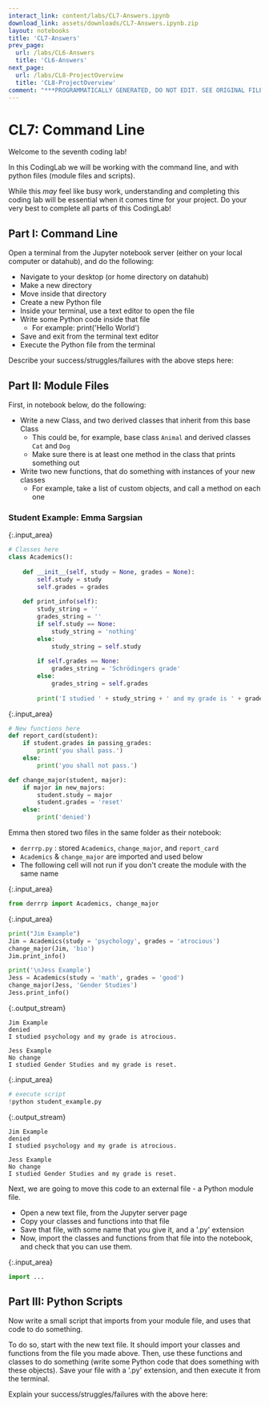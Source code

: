 ```yaml
---
interact_link: content/labs/CL7-Answers.ipynb
download_link: assets/downloads/CL7-Answers.ipynb.zip
layout: notebooks
title: 'CL7-Answers'
prev_page:
  url: /labs/CL6-Answers
  title: 'CL6-Answers'
next_page:
  url: /labs/CL8-ProjectOverview
  title: 'CL8-ProjectOverview'
comment: "***PROGRAMMATICALLY GENERATED, DO NOT EDIT. SEE ORIGINAL FILES IN /content***"
---
```

# CL7: Command Line

Welcome to the seventh coding lab!

In this CodingLab we will be working with the command line, and with python files (module files and scripts). 

While this _may_ feel like busy work, understanding and completing this coding lab will be essential when it comes time for your project. Do your very best to complete all parts of this CodingLab!

## Part I: Command Line

Open a terminal from the Jupyter notebook server (either on your local computer or datahub), and do the following:

- Navigate to your desktop (or home directory on datahub)
- Make a new directory
- Move inside that directory
- Create a new Python file
- Inside your terminal, use a text editor to open the file
- Write some Python code inside that file
    - For example: print('Hello World')
- Save and exit from the terminal text editor
- Execute the Python file from the terminal

Describe your success/struggles/failures with the above steps here:


## Part II: Module Files

First, in notebook below, do the following:

- Write a new Class, and two derived classes that inherit from this base Class
    - This could be, for example, base class `Animal` and derived classes `Cat` and `Dog`
    - Make sure there is at least one method in the class that prints something out
- Write two new functions, that do something with instances of your new classes
    - For example, take a list of custom objects, and call a method on each one

### Student Example: Emma Sargsian



{:.input_area}
```python
# Classes here
class Academics(): 
    
    def __init__(self, study = None, grades = None):
        self.study = study
        self.grades = grades
        
    def print_info(self):
        study_string = ''
        grades_string = ''
        if self.study == None:
            study_string = 'nothing'
        else:
            study_string = self.study
            
        if self.grades == None:
            grades_string = 'Schrödingers grade'
        else:
            grades_string = self.grades
            
        print('I studied ' + study_string + ' and my grade is ' + grades_string + '.')
```




{:.input_area}
```python
# New functions here
def report_card(student):
    if student.grades in passing_grades:
        print('you shall pass.')
    else:
        print('you shall not pass.')

def change_major(student, major):
    if major in new_majors:
        student.study = major 
        student.grades = 'reset'
    else:
        print('denied')
```


Emma then stored two files in the same folder as their notebook:
- `derrrp.py` : stored `Academics`, `change_major`, and `report_card`
- `Academics` & `change_major` are imported and used below
- The following cell will not run if you don't create the module with the same name




{:.input_area}
```python
from derrrp import Academics, change_major
```




{:.input_area}
```python
print("Jim Example")
Jim = Academics(study = 'psychology', grades = 'atrocious')
change_major(Jim, 'bio')
Jim.print_info()

print('\nJess Example')
Jess = Academics(study = 'math', grades = 'good')
change_major(Jess, 'Gender Studies')
Jess.print_info()
```


{:.output_stream}
```
Jim Example
denied
I studied psychology and my grade is atrocious.

Jess Example
No change
I studied Gender Studies and my grade is reset.

```



{:.input_area}
```python
# execute script
!python student_example.py
```


{:.output_stream}
```
Jim Example
denied
I studied psychology and my grade is atrocious.

Jess Example
No change
I studied Gender Studies and my grade is reset.

```

Next, we are going to move this code to an external file - a Python module file. 

- Open a new text file, from the Jupyter server page
- Copy your classes and functions into that file
- Save that file, with some name that you give it, and a '.py' extension
- Now, import the classes and functions from that file into the notebook, and check that you can use them. 



{:.input_area}
```python
import ...
```


## Part III: Python Scripts

Now write a small script that imports from your module file, and uses that code to do something.

To do so, start with the new text file. It should import your classes and functions from the file you made above. Then, use these functions and classes to do something (write some Python code that does something with these objects). Save your file with a '.py' extension, and then execute it from the terminal.

Explain your success/struggles/failures with the above here:

